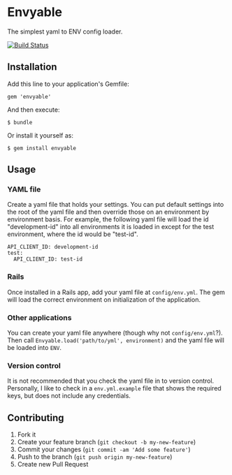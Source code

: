 # Envyable

The simplest yaml to ENV config loader.

[![Build Status](https://travis-ci.org/philnash/envyable.png?branch=master)](https://travis-ci.org/philnash/envyable)

## Installation

Add this line to your application's Gemfile:

    gem 'envyable'

And then execute:

    $ bundle

Or install it yourself as:

    $ gem install envyable

## Usage

### YAML file

Create a yaml file that holds your settings. You can put default settings into
the root of the yaml file and then override those on an environment by
environment basis. For example, the following yaml file will load the id
"development-id" into all environments it is loaded in except for the test
environment, where the id would be "test-id".

```
API_CLIENT_ID: development-id
test:
  API_CLIENT_ID: test-id
```

### Rails

Once installed in a Rails app, add your yaml file at `config/env.yml`. The gem
will load the correct environment on initialization of the application.

### Other applications

You can create your yaml file anywhere (though why not `config/env.yml`?). Then
call `Envyable.load('path/to/yml', environment)` and the yaml file will be
loaded into `ENV`.

### Version control

It is not recommended that you check the yaml file in to version control.
Personally, I like to check in a `env.yml.example` file that shows the required
keys, but does not include any credentials.

## Contributing

1. Fork it
2. Create your feature branch (`git checkout -b my-new-feature`)
3. Commit your changes (`git commit -am 'Add some feature'`)
4. Push to the branch (`git push origin my-new-feature`)
5. Create new Pull Request

